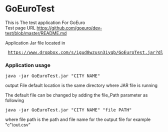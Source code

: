 # GoEuroTest
This is The test application For GoEuro <br />
Test page URL
https://github.com/goeuro/dev-test/blob/master/README.md
<br />

Application Jar file located in <pre> https://www.dropbox.com/s/igud8wzusn3iyqb/GoEuroTest.jar?dl=0</pre>

<h3>Application usage</h3>

<pre>java -jar GoEuroTest.jar "CITY_NAME"</pre>
output File default location is the same directory where JAR file is running

The default file can be changed by adding the file_Path parameter as following  <pre>java -jar GoEuroTest.jar "CITY_NAME" "file_PATH"</pre>
where file path is the path and file name for the output file for example "c"\out.csv"

